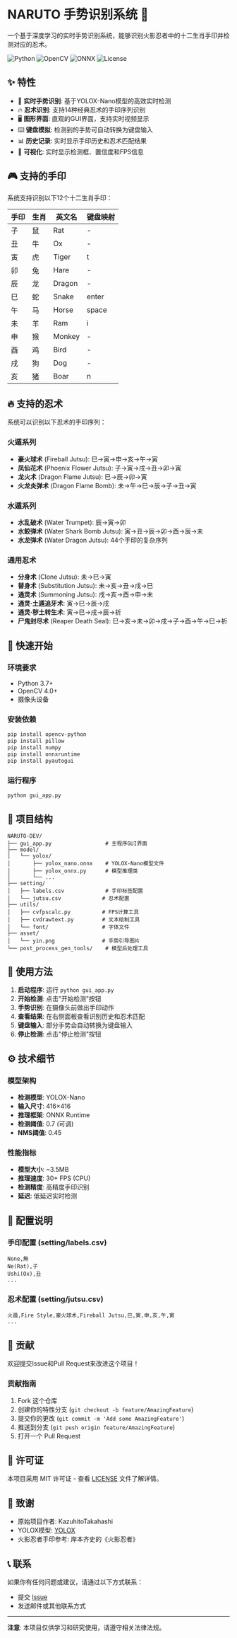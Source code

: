 # NARUTO 手势识别系统 🥷

一个基于深度学习的实时手势识别系统，能够识别火影忍者中的十二生肖手印并检测对应的忍术。

![Python](https://img.shields.io/badge/Python-3.7+-blue.svg)
![OpenCV](https://img.shields.io/badge/OpenCV-4.0+-green.svg)
![ONNX](https://img.shields.io/badge/ONNX-Runtime-orange.svg)
![License](https://img.shields.io/badge/License-MIT-yellow.svg)

## ✨ 特性

- 🎯 **实时手势识别**: 基于YOLOX-Nano模型的高效实时检测
- 🔥 **忍术识别**: 支持14种经典忍术的手印序列识别
- 🖥️ **图形界面**: 直观的GUI界面，支持实时视频显示
- ⌨️ **键盘模拟**: 检测到的手势可自动转换为键盘输入
- 📊 **历史记录**: 实时显示手印历史和忍术匹配结果
- 🎨 **可视化**: 实时显示检测框、置信度和FPS信息

## 🎮 支持的手印

系统支持识别以下12个十二生肖手印：

| 手印 | 生肖 | 英文名 | 键盘映射 |
|------|------|--------|----------|
| 子 | 鼠 | Rat | - |
| 丑 | 牛 | Ox | - |
| 寅 | 虎 | Tiger | t |
| 卯 | 兔 | Hare | - |
| 辰 | 龙 | Dragon | - |
| 巳 | 蛇 | Snake | enter |
| 午 | 马 | Horse | space |
| 未 | 羊 | Ram | i |
| 申 | 猴 | Monkey | - |
| 酉 | 鸡 | Bird | - |
| 戌 | 狗 | Dog | - |
| 亥 | 猪 | Boar | n |

## 🔥 支持的忍术

系统可以识别以下忍术的手印序列：

### 火遁系列
- **豪火球术** (Fireball Jutsu): 巳→寅→申→亥→午→寅
- **凤仙花术** (Phoenix Flower Jutsu): 子→寅→戌→丑→卯→寅
- **龙火术** (Dragon Flame Jutsu): 巳→辰→卯→寅
- **火龙炎弹术** (Dragon Flame Bomb): 未→午→巳→辰→子→丑→寅

### 水遁系列
- **水乱破术** (Water Trumpet): 辰→寅→卯
- **水鲛弹术** (Water Shark Bomb Jutsu): 寅→丑→辰→卯→酉→辰→未
- **水龙弹术** (Water Dragon Jutsu): 44个手印的复杂序列

### 通用忍术
- **分身术** (Clone Jutsu): 未→巳→寅
- **替身术** (Substitution Jutsu): 未→亥→丑→戌→巳
- **通灵术** (Summoning Jutsu): 戌→亥→酉→申→未
- **通灵·土遁追牙术**: 寅→巳→辰→戌
- **通灵·秽土转生术**: 寅→巳→戌→辰→祈
- **尸鬼封尽术** (Reaper Death Seal): 巳→亥→未→卯→戌→子→酉→午→巳→祈

## 🚀 快速开始

### 环境要求

- Python 3.7+
- OpenCV 4.0+
- 摄像头设备

### 安装依赖

```bash
pip install opencv-python
pip install pillow
pip install numpy
pip install onnxruntime
pip install pyautogui
```

### 运行程序

```bash
python gui_app.py
```

## 📁 项目结构

```
NARUTO-DEV/
├── gui_app.py                 # 主程序GUI界面
├── model/
│   └── yolox/
│       ├── yolox_nano.onnx    # YOLOX-Nano模型文件
│       ├── yolox_onnx.py      # 模型推理类
│       └── ...
├── setting/
│   ├── labels.csv             # 手印标签配置
│   └── jutsu.csv             # 忍术配置
├── utils/
│   ├── cvfpscalc.py          # FPS计算工具
│   ├── cvdrawtext.py         # 文本绘制工具
│   └── font/                 # 字体文件
├── asset/
│   └── yin.png               # 手势引导图片
└── post_process_gen_tools/    # 模型后处理工具
```

## 🎯 使用方法

1. **启动程序**: 运行 `python gui_app.py`
2. **开始检测**: 点击"开始检测"按钮
3. **手势识别**: 在摄像头前做出手印动作
4. **查看结果**: 在右侧面板查看识别历史和忍术匹配
5. **键盘输入**: 部分手势会自动转换为键盘输入
6. **停止检测**: 点击"停止检测"按钮

## ⚙️ 技术细节

### 模型架构
- **检测模型**: YOLOX-Nano
- **输入尺寸**: 416×416
- **推理框架**: ONNX Runtime
- **检测阈值**: 0.7 (可调)
- **NMS阈值**: 0.45

### 性能指标
- **模型大小**: ~3.5MB
- **推理速度**: 30+ FPS (CPU)
- **检测精度**: 高精度手印识别
- **延迟**: 低延迟实时检测

## 🔧 配置说明

### 手印配置 (setting/labels.csv)
```csv
None,無
Ne(Rat),子
Ushi(Ox),丑
...
```

### 忍术配置 (setting/jutsu.csv)
```csv
火遁,Fire Style,豪火球术,Fireball Jutsu,巳,寅,申,亥,午,寅
...
```

## 🤝 贡献

欢迎提交Issue和Pull Request来改进这个项目！

### 贡献指南
1. Fork 这个仓库
2. 创建你的特性分支 (`git checkout -b feature/AmazingFeature`)
3. 提交你的更改 (`git commit -m 'Add some AmazingFeature'`)
4. 推送到分支 (`git push origin feature/AmazingFeature`)
5. 打开一个 Pull Request

## 📄 许可证

本项目采用 MIT 许可证 - 查看 [LICENSE](LICENSE) 文件了解详情。

## 🙏 致谢

- 原始项目作者: KazuhitoTakahashi
- YOLOX模型: [YOLOX](https://github.com/Megvii-BaseDetection/YOLOX)
- 火影忍者手印参考: 岸本齐史的《火影忍者》

## 📞 联系

如果你有任何问题或建议，请通过以下方式联系：

- 提交 [Issue](../../issues)
- 发送邮件或其他联系方式

---

**注意**: 本项目仅供学习和研究使用，请遵守相关法律法规。